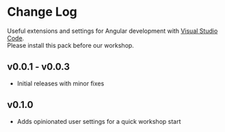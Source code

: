 # Change Log

Useful extensions and settings for Angular development with [Visual Studio Code](https://code.visualstudio.com/).  
Please install this pack before our workshop.

## v0.0.1 - v0.0.3
- Initial releases with minor fixes

## v0.1.0
- Adds opinionated user settings for a quick workshop start